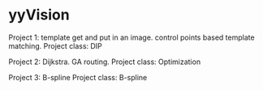 # yyVision

Project 1: template get and put in an image. control points based template matching.
Project class: DIP

Project 2: Dijkstra. GA routing.
Project class: Optimization

Project 3: B-spline
Project class: B-spline
